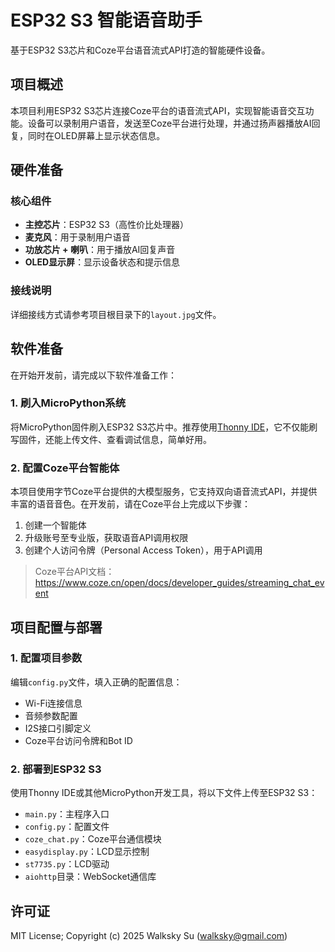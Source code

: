 # ESP32 S3 智能语音助手

基于ESP32 S3芯片和Coze平台语音流式API打造的智能硬件设备。

## 项目概述

本项目利用ESP32 S3芯片连接Coze平台的语音流式API，实现智能语音交互功能。设备可以录制用户语音，发送至Coze平台进行处理，并通过扬声器播放AI回复，同时在OLED屏幕上显示状态信息。

## 硬件准备

### 核心组件

- **主控芯片**：ESP32 S3（高性价比处理器）
- **麦克风**：用于录制用户语音
- **功放芯片 + 喇叭**：用于播放AI回复声音
- **OLED显示屏**：显示设备状态和提示信息

### 接线说明

详细接线方式请参考项目根目录下的`layout.jpg`文件。

## 软件准备

在开始开发前，请完成以下软件准备工作：

### 1. 刷入MicroPython系统

将MicroPython固件刷入ESP32 S3芯片中。推荐使用[Thonny IDE](https://thonny.org/)，它不仅能刷写固件，还能上传文件、查看调试信息，简单好用。

### 2. 配置Coze平台智能体

本项目使用字节Coze平台提供的大模型服务，它支持双向语音流式API，并提供丰富的语音音色。在开发前，请在Coze平台上完成以下步骤：

1. 创建一个智能体
2. 升级账号至专业版，获取语音API调用权限
3. 创建个人访问令牌（Personal Access Token），用于API调用

> Coze平台API文档：https://www.coze.cn/open/docs/developer_guides/streaming_chat_event

## 项目配置与部署

### 1. 配置项目参数

编辑`config.py`文件，填入正确的配置信息：
- Wi-Fi连接信息
- 音频参数配置
- I2S接口引脚定义
- Coze平台访问令牌和Bot ID

### 2. 部署到ESP32 S3

使用Thonny IDE或其他MicroPython开发工具，将以下文件上传至ESP32 S3：
- `main.py`：主程序入口
- `config.py`：配置文件
- `coze_chat.py`：Coze平台通信模块
- `easydisplay.py`：LCD显示控制
- `st7735.py`：LCD驱动
- `aiohttp`目录：WebSocket通信库

## 许可证

MIT License; Copyright (c) 2025 Walksky Su (walksky@gmail.com)
